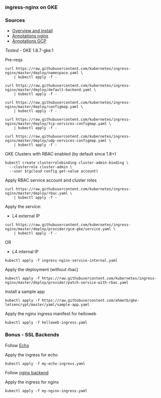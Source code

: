 ### ingress-nginx on GKE

### Sources
* [Overview and install](https://github.com/kubernetes/ingress-nginx)
* [Annotations nginx](https://github.com/kubernetes/ingress-nginx/blob/master/docs/user-guide/annotations.md)
* [Annotations GCP](https://github.com/kubernetes/ingress-gce/blob/master/docs/annotations.md)

*Tested* - GKE 1.8.7-gke.1

Pre-reqs
```
curl https://raw.githubusercontent.com/kubernetes/ingress-nginx/master/deploy/namespace.yaml \
    | kubectl apply -f -

curl https://raw.githubusercontent.com/kubernetes/ingress-nginx/master/deploy/default-backend.yaml \
    | kubectl apply -f -

curl https://raw.githubusercontent.com/kubernetes/ingress-nginx/master/deploy/configmap.yaml \
    | kubectl apply -f -

curl https://raw.githubusercontent.com/kubernetes/ingress-nginx/master/deploy/tcp-services-configmap.yaml \
    | kubectl apply -f -

curl https://raw.githubusercontent.com/kubernetes/ingress-nginx/master/deploy/udp-services-configmap.yaml \
    | kubectl apply -f -
```

GKE Clusters with RBAC enabled (by default since 1.8+)
```
kubectl create clusterrolebinding cluster-admin-binding \
  --clusterrole cluster-admin \
  --user $(gcloud config get-value account)
```

Apply RBAC service account and cluster roles
```
curl https://raw.githubusercontent.com/kubernetes/ingress-nginx/master/deploy/rbac.yaml \
    | kubectl apply -f -
```

Apply the service:
* L4 external IP
```
curl https://raw.githubusercontent.com/kubernetes/ingress-nginx/master/deploy/provider/gce-gke/service.yaml \
    | kubectl apply -f -
```
OR
* L4 internal IP
```
kubectl apply -f ingress-nginx-service-internal.yaml
```

Apply the deployment (without rbac)
```
kubectl apply -f https://raw.githubusercontent.com/kubernetes/ingress-nginx/master/deploy/provider/patch-service-with-rbac.yaml
```

Install a sample app
```
kubectl apply -f https://raw.githubusercontent.com/ahmetb/gke-letsencrypt/master/yaml/sample-app.yaml
```

Apply the nginx ingress manifest for helloweb
```
kubectl apply -f helloweb-ingress.yaml
```

### Bonus - SSL Backends
Follow [Echo](https://github.com/kenthua/gke/tree/master/gclb/echo)

Apply the ingress for echo
```
kubectl apply -f my-echo-ingress.yaml
```

Follow [nginx backend](https://github.com/kenthua/gke/tree/master/gclb/nginx)

Apply the ingress for nginx
```
kubectl apply -f my-nginx-ingress.yaml
```
